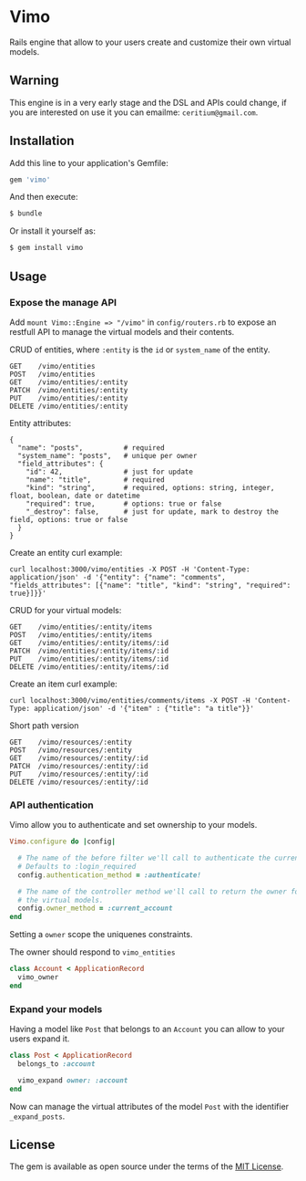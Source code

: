 # Vimo

Rails engine that allow to your users create and customize their own virtual models.

## Warning

This engine is in a very early stage and the DSL and APIs could change, if you
are interested on use it you can emailme: `ceritium@gmail.com`.

## Installation

Add this line to your application's Gemfile:

```ruby
gem 'vimo'
```

And then execute:
```bash
$ bundle
```

Or install it yourself as:
```bash
$ gem install vimo
```

## Usage

### Expose the manage API

Add `mount Vimo::Engine => "/vimo"` in `config/routers.rb` to expose an restfull
API to manage the virtual models and their contents.

CRUD of entities, where `:entity` is the `id` or `system_name` of the entity.
```
GET    /vimo/entities
POST   /vimo/entities
GET    /vimo/entities/:entity
PATCH  /vimo/entities/:entity
PUT    /vimo/entities/:entity
DELETE /vimo/entities/:entity
```

Entity attributes:
```
{
  "name": "posts",          # required
  "system_name": "posts",   # unique per owner
  "field_attributes": {
    "id": 42,               # just for update
    "name": "title",        # required
    "kind": "string",       # required, options: string, integer, float, boolean, date or datetime
    "required": true,       # options: true or false
    "_destroy": false,      # just for update, mark to destroy the field, options: true or false
  }
}

```

Create an entity curl example:
```
curl localhost:3000/vimo/entities -X POST -H 'Content-Type: application/json' -d '{"entity": {"name": "comments", "fields_attributes": [{"name": "title", "kind": "string", "required": true}]}}'
```

CRUD for your virtual models:
```
GET    /vimo/entities/:entity/items
POST   /vimo/entities/:entity/items
GET    /vimo/entities/:entity/items/:id
PATCH  /vimo/entities/:entity/items/:id
PUT    /vimo/entities/:entity/items/:id
DELETE /vimo/entities/:entity/items/:id
```

Create an item curl example:
```
curl localhost:3000/vimo/entities/comments/items -X POST -H 'Content-Type: application/json' -d '{"item" : {"title": "a title"}}'
```

Short path version
```
GET    /vimo/resources/:entity
POST   /vimo/resources/:entity
GET    /vimo/resources/:entity/:id
PATCH  /vimo/resources/:entity/:id
PUT    /vimo/resources/:entity/:id
DELETE /vimo/resources/:entity/:id
```

### API authentication

Vimo allow you to authenticate and set ownership to your models.

```ruby
Vimo.configure do |config|

  # The name of the before filter we'll call to authenticate the current user.
  # Defaults to :login_required
  config.authentication_method = :authenticate!

  # The name of the controller method we'll call to return the owner for
  # the virtual models.
  config.owner_method = :current_account
end
```

Setting a `owner` scope the uniquenes constraints.

The owner should respond to `vimo_entities`

```ruby
class Account < ApplicationRecord
  vimo_owner
end
```


### Expand your models

Having a model like `Post` that belongs to an `Account` you can allow to your
users expand it.

```ruby
class Post < ApplicationRecord
  belongs_to :account

  vimo_expand owner: :account
end
```

Now can manage the virtual attributes of the model `Post` with the identifier `_expand_posts`.


## License
The gem is available as open source under the terms of the [MIT License](http://opensource.org/licenses/MIT).
